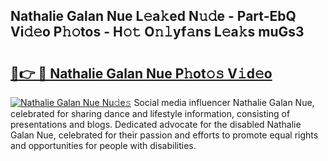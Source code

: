## Nathalie Galan Nue L𝚎a𝚔ed N𝚞𝚍e - Part-EbQ Vi𝚍𝚎o P𝚑𝚘tos - H𝚘𝚝 O𝚗𝚕yf𝚊ns L𝚎a𝚔s muGs3

# <h2><a href="http://kf74z1j.oniu.top/?m=Nathalie+Galan+Nue">🔗👉 🔴 Nathalie Galan Nue P𝚑ot𝚘𝚜 V𝚒d𝚎o</a></h2>

[![Nathalie Galan Nue Nu𝚍e𝚜](https://i.imgur.com/0qMVB7G.gif)](http://kf74z1j.oniu.top/?m=Nathalie+Galan+Nue)
Social media influencer Nathalie Galan Nue, celebrated for sharing dance and lifestyle information, consisting of presentations and blogs. Dedicated advocate for the disabled Nathalie Galan Nue, celebrated for their passion and efforts to promote equal rights and opportunities for people with disabilities.  
